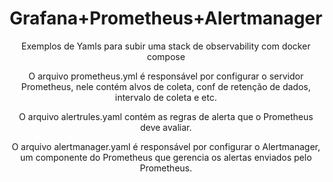 <h1 align="center">Grafana+Prometheus+Alertmanager</h1>
<p align="center">Exemplos de Yamls para subir uma stack de observability com docker compose</p>
<p align="center"> O arquivo prometheus.yml é responsável por configurar o servidor Prometheus, nele contém alvos de coleta, conf de retenção de dados, intervalo de coleta e etc. </p>
<p align="center"> O arquivo alertrules.yaml contém as regras de alerta que o Prometheus deve avaliar. </p>
<p align="center">O arquivo alertmanager.yaml é responsável por configurar o Alertmanager, um componente do Prometheus que gerencia os alertas enviados pelo Prometheus. </p>
